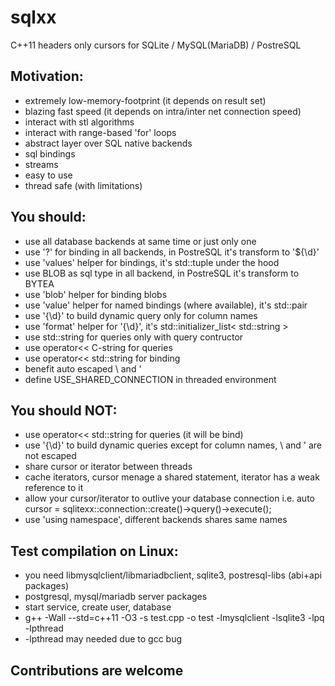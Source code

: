 sqlxx
=====
C++11 headers only cursors for SQLite / MySQL(MariaDB) / PostreSQL

Motivation:
-----------
  * extremely low-memory-footprint (it depends on result set)
  * blazing fast speed (it depends on intra/inter net connection speed)
  * interact with stl algorithms
  * interact with range-based 'for' loops
  * abstract layer over SQL native backends
  * sql bindings
  * streams
  * easy to use
  * thread safe (with limitations)

You should:
-----------
  * use all database backends at same time or just only one
  * use '?' for binding in all backends, in PostreSQL it's transform to '${\d}'
  * use 'values' helper for bindings, it's std::tuple under the hood
  * use BLOB as sql type in all backend, in PostreSQL it's transform to BYTEA
  * use 'blob' helper for binding blobs
  * use 'value' helper for named bindings (where available), it's std::pair
  * use '{\d}' to build dynamic query only for column names
  * use 'format' helper for '{\d}', it's std::initializer_list< std::string >
  * use std::string for queries only with query contructor
  * use operator<< C-string for queries
  * use operator<< std::string for binding
  * benefit auto escaped \ and '
  * define USE_SHARED_CONNECTION in threaded environment

You should NOT:
---------------
  * use operator<< std::string for queries (it will be bind)
  * use '{\d}' to build dynamic queries except for column names, \ and ' are not escaped
  * share cursor or iterator between threads
  * cache iterators, cursor menage a shared statement, iterator has a weak reference to it
  * allow your cursor/iterator to outlive your database connection i.e.
    auto cursor = sqlitexx::connection::create()->query()->execute();
  * use 'using namespace', different backends shares same names

Test compilation on Linux:
--------------------------
  * you need libmysqlclient/libmariadbclient, sqlite3, postresql-libs (abi+api packages)
  * postgresql, mysql/mariadb server packages
  * start service, create user, database
  * g++ -Wall --std=c++11 -O3 -s test.cpp -o test -lmysqlclient -lsqlite3 -lpq -lpthread
  * -lpthread may needed due to gcc bug

Contributions are welcome
-------------------------
